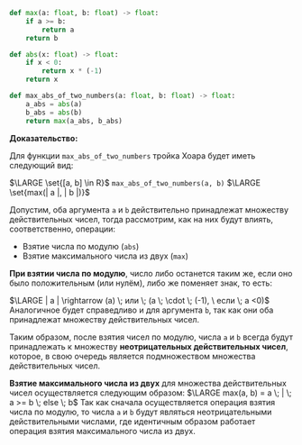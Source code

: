 
```python
def max(a: float, b: float) -> float:
	if a >= b:
		return a
	return b

def abs(x: float) -> float:
	if x < 0:
		return x * (-1)
	return x

def max_abs_of_two_numbers(a: float, b: float) -> float:
	a_abs = abs(a)
	b_abs = abs(b)
	return max(a_abs, b_abs)
```


**Доказательство:**

Для функции `max_abs_of_two_numbers` тройка Хоара будет иметь следующий вид:

$\LARGE \set{[a, b] \in R}$ `max_abs_of_two_numbers(a, b)` $\LARGE \set{max(| a |, | b |)}$

Допустим, оба аргумента `a` и `b` действительно принадлежат множеству действительных чисел, тогда рассмотрим, как на них будут влиять, соответственно, операции:
- Взятие числа по модулю (`abs`)
- Взятие максимального числа из двух (`max`)

**При взятии числа по модулю**, число либо останется таким же, если оно было положительным 
(или нулём), либо же поменяет знак, то есть:

$\LARGE | a | \rightarrow (a) \; или \; (a \; \cdot \; (-1), \ если \; a <0)$
Аналогичное будет справедливо и для аргумента `b`, так как они оба принадлежат множеству действительных чисел.

Таким образом, после взятия чисел по модулю, числа `a` и `b` всегда будут принадлежать к множеству **неотрицательных действительных чисел**, которое, в свою очередь является подмножеством множества действительных чисел.

**Взятие максимального числа из двух** для множества действительных чисел осуществляется следующим образом:
$\LARGE max(a, b) = a \; | \; a >= b \; else \; b$
Так как сначала осуществляется операция взятия числа по модулю, то числа `a` и `b` будут являться неотрицательными действительными числами, где идентичным образом работает операция взятия максимального числа из двух.
